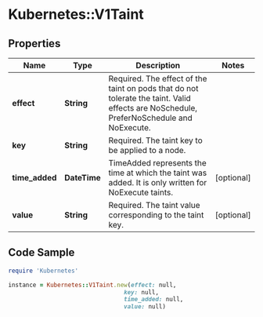 # Kubernetes::V1Taint

## Properties

Name | Type | Description | Notes
------------ | ------------- | ------------- | -------------
**effect** | **String** | Required. The effect of the taint on pods that do not tolerate the taint. Valid effects are NoSchedule, PreferNoSchedule and NoExecute. | 
**key** | **String** | Required. The taint key to be applied to a node. | 
**time_added** | **DateTime** | TimeAdded represents the time at which the taint was added. It is only written for NoExecute taints. | [optional] 
**value** | **String** | Required. The taint value corresponding to the taint key. | [optional] 

## Code Sample

```ruby
require 'Kubernetes'

instance = Kubernetes::V1Taint.new(effect: null,
                                 key: null,
                                 time_added: null,
                                 value: null)
```


